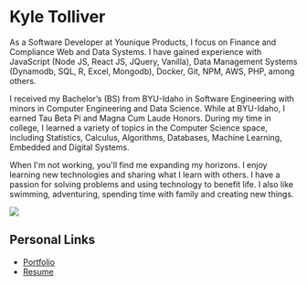 # Kyle Tolliver

As a Software Developer at Younique Products, I focus on Finance and Compliance Web and Data Systems. I have gained experience with JavaScript (Node JS, React JS, JQuery, Vanilla), Data Management Systems (Dynamodb, SQL, R, Excel, Mongodb), Docker, Git, NPM, AWS, PHP, among others.

I received my Bachelor’s (BS) from BYU-Idaho in Software Engineering with minors in Computer Engineering and Data Science. While at BYU-Idaho, I earned Tau Beta Pi and Magna Cum Laude Honors. During my time in college, I learned a variety of topics in the Computer Science space, including Statistics, Calculus, Algorithms, Databases, Machine Learning, Embedded and Digital Systems.

When I'm not working, you'll find me expanding my horizons. I enjoy learning new technologies and sharing what I learn with others. I have a passion for solving problems and using technology to benefit life. I also like swimming, adventuring, spending time with family and creating new things.

![](https://github-readme-stats.vercel.app/api?username=kctolli\&show_icons=true\&count_private=true\&rank_icon=github)

## Personal Links

- [Portfolio](https://ktolliver.org)
- [Resume](https://resume.ktolliver.org/)
